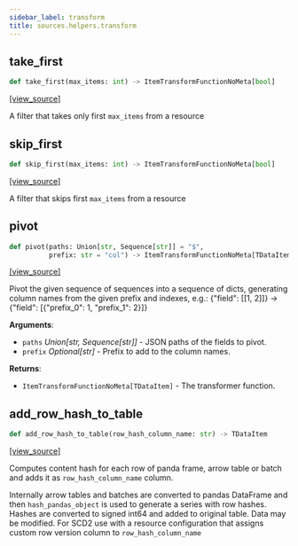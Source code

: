 ```yaml
---
sidebar_label: transform
title: sources.helpers.transform
---
```


## take\_first

```python
def take_first(max_items: int) -> ItemTransformFunctionNoMeta[bool]
```

[[view_source]](https://github.com/dlt-hub/dlt/blob/e9c9ecfa8a644fdb516dd74aabca3bf75bafb154/dlt/sources/helpers/transform.py#L10)

A filter that takes only first `max_items` from a resource

## skip\_first

```python
def skip_first(max_items: int) -> ItemTransformFunctionNoMeta[bool]
```

[[view_source]](https://github.com/dlt-hub/dlt/blob/e9c9ecfa8a644fdb516dd74aabca3bf75bafb154/dlt/sources/helpers/transform.py#L22)

A filter that skips first `max_items` from a resource

## pivot

```python
def pivot(paths: Union[str, Sequence[str]] = "$",
          prefix: str = "col") -> ItemTransformFunctionNoMeta[TDataItem]
```

[[view_source]](https://github.com/dlt-hub/dlt/blob/e9c9ecfa8a644fdb516dd74aabca3bf75bafb154/dlt/sources/helpers/transform.py#L34)

Pivot the given sequence of sequences into a sequence of dicts,
generating column names from the given prefix and indexes, e.g.:
{"field": [[1, 2]]} -> {"field": [{"prefix_0": 1, "prefix_1": 2}]}

**Arguments**:

- `paths` _Union[str, Sequence[str]]_ - JSON paths of the fields to pivot.
- `prefix` _Optional[str]_ - Prefix to add to the column names.
  

**Returns**:

- `ItemTransformFunctionNoMeta[TDataItem]` - The transformer function.

## add\_row\_hash\_to\_table

```python
def add_row_hash_to_table(row_hash_column_name: str) -> TDataItem
```

[[view_source]](https://github.com/dlt-hub/dlt/blob/e9c9ecfa8a644fdb516dd74aabca3bf75bafb154/dlt/sources/helpers/transform.py#L115)

Computes content hash for each row of panda frame, arrow table or batch and adds it as `row_hash_column_name` column.

Internally arrow tables and batches are converted to pandas DataFrame and then `hash_pandas_object` is used to
generate a series with row hashes. Hashes are converted to signed int64 and added to original table. Data may be modified.
For SCD2 use with a resource configuration that assigns custom row version column to `row_hash_column_name`

